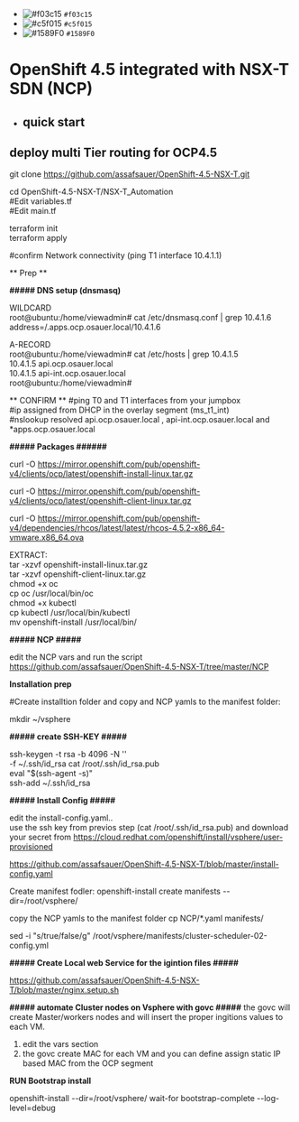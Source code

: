 - ![#f03c15](https://via.placeholder.com/15/f03c15/000000?text=+) `#f03c15`
- ![#c5f015](https://via.placeholder.com/15/c5f015/000000?text=+) `#c5f015`
- ![#1589F0](https://via.placeholder.com/15/1589F0/000000?text=+) `#1589F0`

# OpenShift 4.5 integrated with NSX-T SDN (NCP)

 
+ ## quick start

## deploy multi Tier routing for OCP4.5
 
git clone https://github.com/assafsauer/OpenShift-4.5-NSX-T.git


cd OpenShift-4.5-NSX-T/NSX-T_Automation  <br>
#Edit variables.tf  <br>
#Edit main.tf   <br>

terraform init  <br>
terraform apply  <br>

#confirm Network connectivity (ping T1 interface 10.4.1.1)

 ** Prep **

 **##### DNS setup (dnsmasq)** 

WILDCARD   <br>
root@ubuntu:/home/viewadmin# cat /etc/dnsmasq.conf | grep 10.4.1.6  <br>
address=/.apps.ocp.osauer.local/10.4.1.6  <br>

A-RECORD  <br>
root@ubuntu:/home/viewadmin# cat /etc/hosts | grep 10.4.1.5  <br>
10.4.1.5 api.ocp.osauer.local  <br>
10.4.1.5  api-int.ocp.osauer.local   <br>
root@ubuntu:/home/viewadmin#   <br>

 ** CONFIRM **
#ping T0 and T1 interfaces from your jumpbox  <br>
#ip assigned from DHCP in the overlay segment (ms_t1_int)  <br>
#nslookup resolved api.ocp.osauer.local , api-int.ocp.osauer.local and *apps.ocp.osauer.local  <br>


 **##### Packages ######**

curl -O https://mirror.openshift.com/pub/openshift-v4/clients/ocp/latest/openshift-install-linux.tar.gz

curl -O https://mirror.openshift.com/pub/openshift-v4/clients/ocp/latest/openshift-client-linux.tar.gz

curl -O https://mirror.openshift.com/pub/openshift-v4/dependencies/rhcos/latest/latest/rhcos-4.5.2-x86_64-vmware.x86_64.ova


EXTRACT:<br>
tar -xzvf openshift-install-linux.tar.gz <br>
tar -xzvf openshift-client-linux.tar.gz <br>
chmod +x oc  <br>
cp oc /usr/local/bin/oc <br>
chmod +x kubectl <br>
cp kubectl /usr/local/bin/kubectl <br>
mv openshift-install /usr/local/bin/ <br>

 
**##### NCP #####**
 
 edit the NCP vars and run the script  <br>
 https://github.com/assafsauer/OpenShift-4.5-NSX-T/tree/master/NCP
 
**Installation prep**
  
  #Create installtion folder and copy and NCP yamls to the manifest folder:

mkdir ~/vsphere <br>

**##### create SSH-KEY #####**
 

ssh-keygen -t rsa -b 4096 -N '' \
    -f  ~/.ssh/id_rsa
cat /root/.ssh/id_rsa.pub  <br>
 eval "$(ssh-agent -s)" <br>
 ssh-add  ~/.ssh/id_rsa <br>
 
 **##### Install Config #####**
 
 edit the install-config.yaml..   <br>
use the ssh key from previos step (cat /root/.ssh/id_rsa.pub) and download your secret from https://cloud.redhat.com/openshift/install/vsphere/user-provisioned  <br>
 
 https://github.com/assafsauer/OpenShift-4.5-NSX-T/blob/master/install-config.yaml  <br>
 
 
 Create manifest fodler:
openshift-install create manifests --dir=/root/vsphere/

copy the NCP yamls to the manifest folder 
cp NCP/*.yaml manifests/

sed -i "s/true/false/g" /root/vsphere/manifests/cluster-scheduler-02-config.yml

**##### Create Local web Service for the igintion files #####**

https://github.com/assafsauer/OpenShift-4.5-NSX-T/blob/master/nginx.setup.sh


**##### automate Cluster nodes on Vsphere with govc #####**
the govc will create Master/workers nodes and will insert the proper ingitions values to each VM.  <br>
1) edit the vars section  <br>
2) the govc create MAC for each VM and you can define assign static IP based MAC from the OCP segment  <br>


**RUN Bootstrap install**

openshift-install --dir=/root/vsphere/ wait-for bootstrap-complete --log-level=debug




